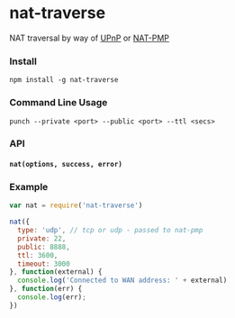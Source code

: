 # nat-traverse
NAT traversal by way of [UPnP](https://github.com/indutny/node-nat-upnp) or [NAT-PMP](https://github.com/TooTallNate/node-nat-pmp)

### Install

```
npm install -g nat-traverse
```

### Command Line Usage

```
punch --private <port> --public <port> --ttl <secs>
```

### API

#### `nat(options, success, error)`

### Example

```js
var nat = require('nat-traverse')

nat({
  type: 'udp', // tcp or udp - passed to nat-pmp
  private: 22,
  public: 8888,
  ttl: 3600,
  timeout: 3000
}, function(external) {
  console.log('Connected to WAN address: ' + external)
}, function(err) {
  console.log(err);
})
```